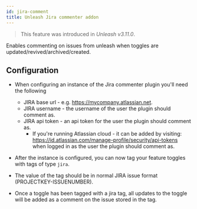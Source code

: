 ```yaml
---
id: jira-comment
title: Unleash Jira commenter addon
---
```


> This feature was introduced in _Unleash v3.11.0_.

Enables commenting on issues from unleash when toggles are updated/revived/archived/created.

## Configuration

- When configuring an instance of the Jira commenter plugin you'll need the following

  - JIRA base url - e.g. https://mycompany.atlassian.net.
  - JIRA username - the username of the user the plugin should comment as.
  - JIRA api token - an api token for the user the plugin should comment as.
    - If you're running Atlassian cloud - it can be added by visiting: https://id.atlassian.com/manage-profile/security/api-tokens when logged in as the user the plugin should comment as.

- After the instance is configured, you can now tag your feature toggles with tags of type `jira`.
- The value of the tag should be in normal JIRA issue format (PROJECTKEY-ISSUENUMBER).
- Once a toggle has been tagged with a jira tag, all updates to the toggle will be added as a comment on the issue stored in the tag.
